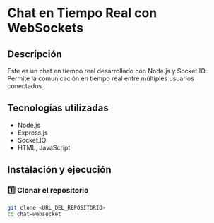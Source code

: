 # Chat en Tiempo Real con WebSockets

## Descripción

Este es un chat en tiempo real desarrollado con Node.js y Socket.IO. Permite la comunicación en tiempo real entre múltiples usuarios conectados.

## Tecnologías utilizadas

- Node.js
- Express.js
- Socket.IO
- HTML, JavaScript

## Instalación y ejecución

### 1️⃣ Clonar el repositorio

```sh
git clone <URL_DEL_REPOSITORIO>
cd chat-websocket
```
